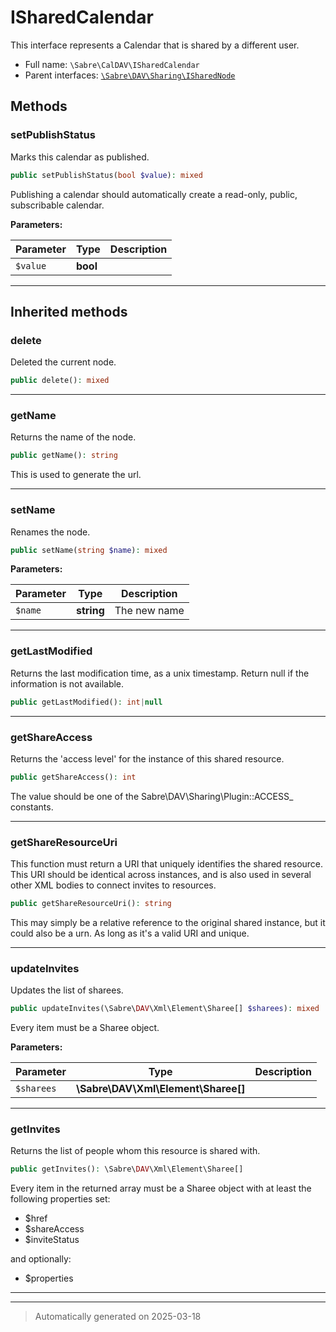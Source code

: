 
# ISharedCalendar

This interface represents a Calendar that is shared by a different user.



* Full name: `\Sabre\CalDAV\ISharedCalendar`
* Parent interfaces: [`\Sabre\DAV\Sharing\ISharedNode`](../DAV/Sharing/ISharedNode.md)


## Methods


### setPublishStatus

Marks this calendar as published.

```php
public setPublishStatus(bool $value): mixed
```

Publishing a calendar should automatically create a read-only, public,
subscribable calendar.






**Parameters:**

| Parameter | Type | Description |
|-----------|------|-------------|
| `$value` | **bool** |  |





***


## Inherited methods


### delete

Deleted the current node.

```php
public delete(): mixed
```












***

### getName

Returns the name of the node.

```php
public getName(): string
```

This is used to generate the url.










***

### setName

Renames the node.

```php
public setName(string $name): mixed
```








**Parameters:**

| Parameter | Type | Description |
|-----------|------|-------------|
| `$name` | **string** | The new name |





***

### getLastModified

Returns the last modification time, as a unix timestamp. Return null
if the information is not available.

```php
public getLastModified(): int|null
```












***

### getShareAccess

Returns the 'access level' for the instance of this shared resource.

```php
public getShareAccess(): int
```

The value should be one of the Sabre\DAV\Sharing\Plugin::ACCESS_
constants.










***

### getShareResourceUri

This function must return a URI that uniquely identifies the shared
resource. This URI should be identical across instances, and is
also used in several other XML bodies to connect invites to
resources.

```php
public getShareResourceUri(): string
```

This may simply be a relative reference to the original shared instance,
but it could also be a urn. As long as it's a valid URI and unique.










***

### updateInvites

Updates the list of sharees.

```php
public updateInvites(\Sabre\DAV\Xml\Element\Sharee[] $sharees): mixed
```

Every item must be a Sharee object.






**Parameters:**

| Parameter | Type | Description |
|-----------|------|-------------|
| `$sharees` | **\Sabre\DAV\Xml\Element\Sharee[]** |  |





***

### getInvites

Returns the list of people whom this resource is shared with.

```php
public getInvites(): \Sabre\DAV\Xml\Element\Sharee[]
```

Every item in the returned array must be a Sharee object with
at least the following properties set:

* $href
* $shareAccess
* $inviteStatus

and optionally:

* $properties










***


***
> Automatically generated on 2025-03-18
